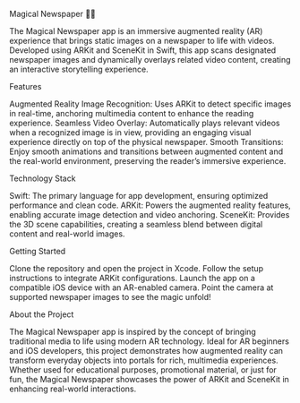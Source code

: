 Magical Newspaper 📰✨

The Magical Newspaper app is an immersive augmented reality (AR) experience that brings static images on a newspaper to life with videos. Developed using ARKit and SceneKit in Swift, this app scans designated newspaper images and dynamically overlays related video content, creating an interactive storytelling experience.


Features

Augmented Reality Image Recognition: Uses ARKit to detect specific images in real-time, anchoring multimedia content to enhance the reading experience.
Seamless Video Overlay: Automatically plays relevant videos when a recognized image is in view, providing an engaging visual experience directly on top of the physical newspaper.
Smooth Transitions: Enjoy smooth animations and transitions between augmented content and the real-world environment, preserving the reader’s immersive experience.


Technology Stack

Swift: The primary language for app development, ensuring optimized performance and clean code.
ARKit: Powers the augmented reality features, enabling accurate image detection and video anchoring.
SceneKit: Provides the 3D scene capabilities, creating a seamless blend between digital content and real-world images.


Getting Started

Clone the repository and open the project in Xcode.
Follow the setup instructions to integrate ARKit configurations.
Launch the app on a compatible iOS device with an AR-enabled camera.
Point the camera at supported newspaper images to see the magic unfold!


About the Project

The Magical Newspaper app is inspired by the concept of bringing traditional media to life using modern AR technology. Ideal for AR beginners and iOS developers, this project demonstrates how augmented reality can transform everyday objects into portals for rich, multimedia experiences. Whether used for educational purposes, promotional material, or just for fun, the Magical Newspaper showcases the power of ARKit and SceneKit in enhancing real-world interactions.
